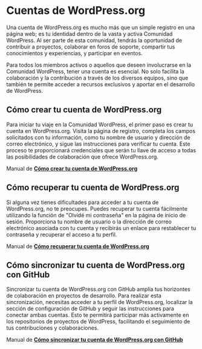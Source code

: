 # Cuentas de WordPress.org

Una cuenta de WordPress.org es mucho más que un simple registro en una página web; es tu identidad dentro de la vasta y activa Comunidad WordPress. Al ser parte de esta comunidad, tendrás la oportunidad de contribuir a proyectos, colaborar en foros de soporte, compartir tus conocimientos y experiencias, y participar en eventos.

Para todos los miembros activos o aquellos que deseen involucrarse en la Comunidad WordPress, tener una cuenta es esencial. No solo facilita la colaboración y la contribución a través de los diversos equipos, sino que también te permite acceder a recursos exclusivos y aportar en el desarrollo de WordPress.

## Cómo crear tu cuenta de WordPress.org

Para iniciar tu viaje en la Comunidad WordPress, el primer paso es crear tu cuenta en WordPress.org. Visita la página de registro, completa los campos solicitados con tu información, como tu nombre de usuario y dirección de correo electrónico, y sigue las instrucciones para verificar tu cuenta. Este proceso te proporcionará credenciales que serán tu llave de acceso a todas las posibilidades de colaboración que ofrece WordPress.org.

Manual de **[Cómo crear tu cuenta de WordPress.org](https://es.wordpress.org/team/handbook/handbook/manuales/wordpress/crear/)**

## Cómo recuperar tu cuenta de WordPress.org

Si alguna vez tienes dificultades para acceder a tu cuenta de WordPress.org, no te preocupes. Puedes recuperar tu cuenta fácilmente utilizando la función de "Olvidé mi contraseña" en la página de inicio de sesión. Proporciona tu nombre de usuario o la dirección de correo electrónico asociada con tu cuenta y recibirás un enlace para restablecer tu contraseña y recuperar el acceso a tu perfil.

Manual de **[Cómo recuperar tu cuenta de WordPress.org](https://es.wordpress.org/team/handbook/handbook/manuales/wordpress/recuperar/)**

## Cómo sincronizar tu cuenta de WordPress.org con GitHub

Sincronizar tu cuenta de WordPress.org con GitHub amplía tus horizontes de colaboración en proyectos de desarrollo. Para realizar esta sincronización, necesitas acceder a tu perfil de WordPress.org, localizar la sección de configuración de GitHub y seguir las instrucciones para conectar ambas cuentas. Esto te permitirá participar más activamente en los repositorios de proyectos de WordPress, facilitando el seguimiento de tus contribuciones y colaboraciones.

Manual de **[Cómo sincronizar tu cuenta de WordPress.org con GitHub](https://es.wordpress.org/team/handbook/handbook/manuales/wordpress/github/)**
